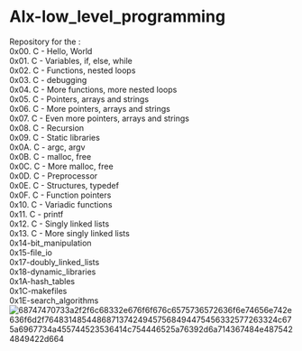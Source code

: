 # Alx-low_level_programming
Repository for the :    
0x00. C - Hello, World  
0x01. C - Variables, if, else, while    
0x02. C - Functions, nested loops       
0x03. C - debugging     
0x04. C - More functions, more nested loops     
0x05. C - Pointers, arrays and strings  
0x06. C - More pointers, arrays and strings     
0x07. C - Even more pointers, arrays and strings        
0x08. C - Recursion     
0x09. C - Static libraries      
0x0A. C - argc, argv    
0x0B. C - malloc, free  
0x0C. C - More malloc, free     
0x0D. C - Preprocessor  
0x0E. C - Structures, typedef   
0x0F. C - Function pointers     
0x10. C - Variadic functions    
0x11. C - printf        
0x12. C - Singly linked lists   
0x13. C - More singly linked lists      
0x14-bit_manipulation   
0x15-file_io    
0x17-doubly_linked_lists        
0x18-dynamic_libraries  
0x1A-hash_tables        
0x1C-makefiles  
0x1E-search_algorithms  
![68747470733a2f2f6c68332e676f6f676c6575736572636f6e74656e742e636f6d2f7648314854486871374249457568494475456332577263324c675a6967734a455744523536414c754446525a76392d6a714367484e4875424849422d664](https://github.com/Wiamaton/alx-low_level_programming/assets/129007868/c7077401-b087-4e48-8a5a-ea9988844eff)
